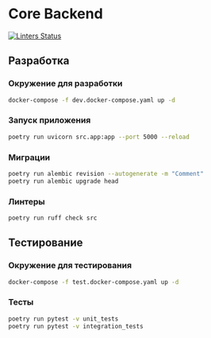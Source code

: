 # Core Backend

[![Linters Status](https://github.com/AITH-Courses/CoreBackend/actions/workflows/linters.yaml/badge.svg?branch=master)](https://github.com/AITH-Courses/CoreBackend/actions/workflows/linters.yaml)

## Разработка
### Окружение для разработки
```bash
docker-compose -f dev.docker-compose.yaml up -d
```

### Запуск приложения
```bash
poetry run uvicorn src.app:app --port 5000 --reload
```

### Миграции
```bash
poetry run alembic revision --autogenerate -m "Comment"
poetry run alembic upgrade head
```

### Линтеры
```bash
poetry run ruff check src
```

## Тестирование
### Окружение для тестирования
```bash
docker-compose -f test.docker-compose.yaml up -d
```

### Тесты
```bash
poetry run pytest -v unit_tests 
poetry run pytest -v integration_tests

```